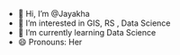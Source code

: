 - 👋 Hi, I’m @Jayakha
- 👀 I’m interested in GIS, RS , Data Science
- 🌱 I’m currently learning Data Science
- 😄 Pronouns: Her

<!---
Jayakha/Jayakha is a ✨ special ✨ repository because its `README.md` (this file) appears on your GitHub profile.
You can click the Preview link to take a look at your changes.
--->
